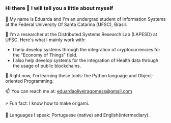 ### Hi there 👋 I will tell you a little about myself

🙋 My name is Eduarda and I'm an undergrad student of Information Systems at the Federal University Of Santa Catarina (UFSC), Brasil.

🔎 I'm a researcher at the Distributed Systems Research Lab (LAPESD) at UFSC. Here's what I mainly work with:
- I help develop systems through the integration of cryptocurrencies for the "Economy of Things" field. 
- I also help develop systems for the integration of Health data through the usage of public blockchains.

🌱 Right now, I'm learning these tools: the Python language and Object-oriented Programming.

📫 You can reach me at: eduardaoliveiragomess@gmail.com

⚡ Fun fact: I know how to make origami.

💬 Languages I speak: Portuguese (native) and English(intermediary).

<!--
**eduardagomess/eduardagomess** is a ✨ _special_ ✨ repository because its `README.md` (this file) appears on your GitHub profile.

